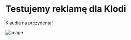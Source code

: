 # Testujemy reklamę dla Klodi
Klaudia na prezydenta! 

![image](https://github.com/user-attachments/assets/e11d8d28-12b7-429b-b179-7f319c7c7780)
